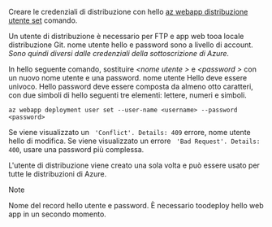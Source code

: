 Creare le credenziali di distribuzione con hello [az webapp distribuzione utente set](/cli/azure/webapp/deployment/user#set) comando.

Un utente di distribuzione è necessario per FTP e app web tooa locale distribuzione Git. nome utente hello e password sono a livello di account. _Sono quindi diversi dalle credenziali della sottoscrizione di Azure._

In hello seguente comando, sostituire  *\<nome utente >* e  *\<password >* con un nuovo nome utente e una password. nome utente Hello deve essere univoco. Hello password deve essere composta da almeno otto caratteri, con due simboli di hello seguenti tre elementi: lettere, numeri e simboli. 

```azurecli-interactive
az webapp deployment user set --user-name <username> --password <password>
```

Se viene visualizzato un ` 'Conflict'. Details: 409` errore, nome utente hello di modifica. Se viene visualizzato un errore ` 'Bad Request'. Details: 400`, usare una password più complessa.

L'utente di distribuzione viene creato una sola volta e può essere usato per tutte le distribuzioni di Azure.

> [!NOTE]
> Nome del record hello utente e password. È necessario toodeploy hello web app in un secondo momento.
>
>